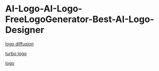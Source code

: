# AI-Logo-AI-Logo-FreeLogoGenerator-Best-AI-Logo-Designer

[logo diffusion](https://logodiffusion.com/)

[turbo logo](https://turbologo.com/)

[logo](https://logo.com/)
